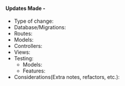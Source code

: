 #### Updates Made -
- Type of change:
- Database/Migrations: 
- Routes:
- Models:
- Controllers:
- Views:
- Testing:
  - Models:
  - Features:
- Considerations(Extra notes, refactors, etc.):